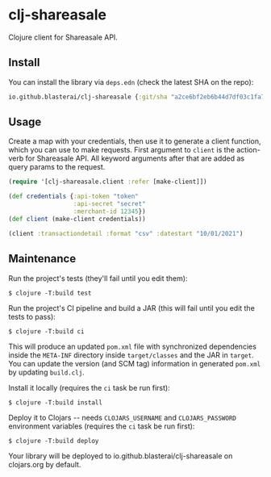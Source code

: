 # clj-shareasale

Clojure client for Shareasale API.

## Install

You can install the library via `deps.edn` (check the latest SHA on the repo):

```clojure
io.github.blasterai/clj-shareasale {:git/sha "a2ce6bf2eb6b44d7df03c1fa7bf01001a271cf93"}
```

## Usage

Create a map with your credentials, then use it to generate a client function, which you can use to make requests.
First argument to `client` is the action-verb for Shareasale API. All keyword arguments after that are added as query
params to the request.

```clojure
(require '[clj-shareasale.client :refer [make-client]])

(def credentials {:api-token "token"
                  :api-secret "secret"
                  :merchant-id 12345})
(def client (make-client credentials))

(client :transactiondetail :format "csv" :datestart "10/01/2021")
```


## Maintenance

Run the project's tests (they'll fail until you edit them):

    $ clojure -T:build test

Run the project's CI pipeline and build a JAR (this will fail until you edit the tests to pass):

    $ clojure -T:build ci

This will produce an updated `pom.xml` file with synchronized dependencies inside the `META-INF`
directory inside `target/classes` and the JAR in `target`. You can update the version (and SCM tag)
information in generated `pom.xml` by updating `build.clj`.

Install it locally (requires the `ci` task be run first):

    $ clojure -T:build install

Deploy it to Clojars -- needs `CLOJARS_USERNAME` and `CLOJARS_PASSWORD` environment
variables (requires the `ci` task be run first):

    $ clojure -T:build deploy

Your library will be deployed to io.github.blasterai/clj-shareasale on clojars.org by default.
